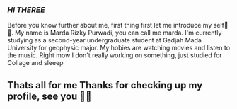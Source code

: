 ### _HI THEREE_
Before you know further about me, first thing first let me introduce my self🤗🤗. My name is Marda Rizky Purwadi, you can call me marda. I'm currently studying as a second-year undergraduate student at Gadjah Mada University for geophysic major. My hobies are watching movies and listen to the music. Right mow I don't really working on something, just studied for Collage and sleeep


## Thats all for me Thanks for checking up my profile, see you 👋👋